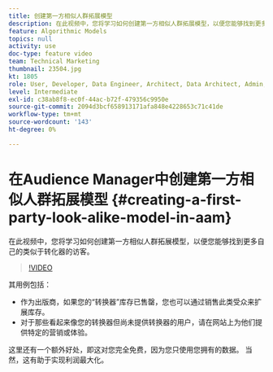 ```yaml
---
title: 创建第一方相似人群拓展模型
description: 在此视频中，您将学习如何创建第一方相似人群拓展模型，以便您能够找到更多自己的类似于转换器的访客。
feature: Algorithmic Models
topics: null
activity: use
doc-type: feature video
team: Technical Marketing
thumbnail: 23504.jpg
kt: 1805
role: User, Developer, Data Engineer, Architect, Data Architect, Admin, Leader
level: Intermediate
exl-id: c38ab8f8-ec0f-44ac-b72f-479356c9950e
source-git-commit: 2094d3bcf658913171afa848e4228653c71c41de
workflow-type: tm+mt
source-wordcount: '143'
ht-degree: 0%

---
```


# 在Audience Manager中创建第一方相似人群拓展模型 {#creating-a-first-party-look-alike-model-in-aam}

在此视频中，您将学习如何创建第一方相似人群拓展模型，以便您能够找到更多自己的类似于转化器的访客。

>[!VIDEO](https://video.tv.adobe.com/v/23504/?quality=12)

其用例包括：

* 作为出版商，如果您的“转换器”库存已售罄，您也可以通过销售此类受众来扩展库存。
* 对于那些看起来像您的转换器但尚未提供转换器的用户，请在网站上为他们提供特定的营销或体验。

这里还有一个额外好处，即这对您完全免费，因为您只使用您拥有的数据。 当然，这有助于实现利润最大化。
